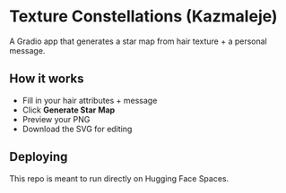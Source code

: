 # Texture Constellations (Kazmaleje)
A Gradio app that generates a star map from hair texture + a personal message.

## How it works
- Fill in your hair attributes + message
- Click **Generate Star Map**
- Preview your PNG
- Download the SVG for editing

## Deploying
This repo is meant to run directly on Hugging Face Spaces.
